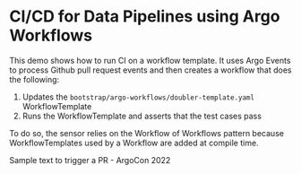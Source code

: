 # CI/CD for Data Pipelines using Argo Workflows

This demo shows how to run CI on a workflow template. It uses Argo Events to
process Github pull request events and then creates a workflow that does the
following:
1. Updates the `bootstrap/argo-workflows/doubler-template.yaml` WorkflowTemplate
2. Runs the WorkflowTemplate and asserts that the test cases pass

To do so, the sensor relies on the Workflow of Workflows pattern because
WorkflowTemplates used by a Workflow are added at compile time.

Sample text to trigger a PR - ArgoCon 2022
